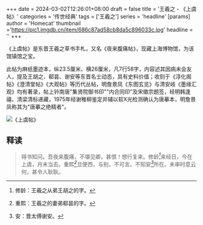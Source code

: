 +++
date = 2024-03-02T12:26:01+08:00
draft = false
title = '王羲之 - 《上虞帖》'
categories = '传世经典'
tags = ['王羲之']
series = 'headline'
[params]
    author = 'Homecat'
    thumbnail ='https://pic1.imgdb.cn/item/686c87ad58cb8da5c896033c.jpg'
    headline = ''
+++

《上虞帖》是东晋王羲之草书手札，又名《夜来腹痛帖》，现藏上海博物馆，为该馆镇馆之宝。

<!--more-->

此帖为麻纸墨迹本，纵23.5厘米、横26厘米，凡7行58字，内容述其因病未会友人，提及王胡之、郗昙、谢安等东晋名士动态，具有史料价值；收刻于《淳化阁帖》《澄清堂帖》《大观帖》等历代丛帖，明詹景凤《东图玄览》与清安岐《墨缘汇观》均有著录，帖上钤南唐"集贤院御书印""内合同印"及宋徽宗题签，经明韩逢禧、清梁清标递藏，1975年经谢稚柳鉴定并辅以软X光检测确认为唐摹本，明詹景凤称其为"唐摹之绝精者"。

![《上虞帖》](https://pic1.imgdb.cn/item/686c87ad58cb8da5c896033c.jpg)

## 释读

>得书知问。吾夜来腹痛，不堪见卿，甚恨！想行复来。修龄<cite>[^1]</cite>来经日，今在上虞，月末当去。重熙<cite>[^2]</cite>旦便西，与别，不可言。不知安<cite>[^3]</cite>所在。未审时意云何，甚令人耿耿。

[^1]: 修龄：王羲之从弟王胡之的字。

[^2]: 重熙：王羲之的妻弟郗昙的字。

[^3]: 安：晋太傅谢安。

